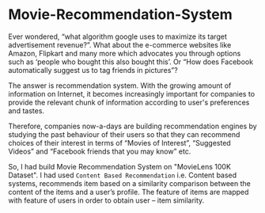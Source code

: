 # Movie-Recommendation-System
Ever wondered, “what algorithm google uses to maximize its target advertisement revenue?”. What about the e-commerce websites like Amazon, Flipkart and many more which advocates you through options such as ‘people who bought this also bought this’. Or “How does Facebook automatically suggest us to tag friends in pictures”?

The answer is recommendation system. With the growing amount of information on Internet, it becomes increasingly important for companies to provide the relevant chunk of information according to user's preferences and tastes.

Therefore, companies now-a-days are building recommendation engines by studying the past behaviour of their users so that they can recommend choices of their interest in terms of “Movies of Interest”, “Suggested Videos” and “Facebook friends that you may know” etc.

So, I had build Movie Recommendation System on "MovieLens 100K Dataset". I had used `Content Based Recommendation` i.e. Content based systems, recommends item based on a similarity comparison between the content of the items and a user’s profile. The feature of items are mapped with feature of users in order to obtain user – item similarity. 
